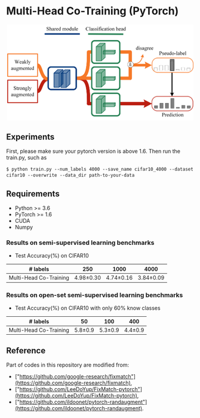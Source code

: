 # Multi-Head Co-Training (PyTorch)
<p align="center">
<img src="src/diagram.png" width="500">
</p>


## Experiments

First, please make sure your pytorch version is above 1.6.
Then run the train.py, such as

```
$ python train.py --num_labels 4000 --save_name cifar10_4000 --dataset cifar10 --overwrite --data_dir path-to-your-data
```

## Requirements

- Python >= 3.6
- PyTorch >= 1.6
- CUDA
- Numpy

### Results on semi-supervised learning benchmarks
- Test Accuracy(%) on CIFAR10

|\# labels         |250    |1000    |4000    |
|-------------------|-------|-------|-------|
|Multi-Head Co-Training   |4.98±0.30  | 4.74±0.16 |3.84±0.09  |
  
### Results on open-set semi-supervised learning benchmarks
- Test Accuracy(%) on CIFAR10 with only 60% know classes

|\# labels         |50    |100    |400    |
|-------------------|-------|-------|-------|
|Multi-Head Co-Training   |5.8±0.9  | 5.3±0.9 |4.4±0.9  |

## Reference
Part of codes in this repository are modified from:
* ["https://github.com/google-research/fixmatch"](https://github.com/google-research/fixmatch),
* ["https://github.com/LeeDoYup/FixMatch-pytorch"](https://github.com/LeeDoYup/FixMatch-pytorch),
* ["https://github.com/ildoonet/pytorch-randaugment"](https://github.com/ildoonet/pytorch-randaugment).
